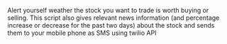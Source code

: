 Alert yourself weather the stock you want to trade is worth buying or selling.
This script also gives relevant news information (and percentage increase or decrease for the past two days) about the stock and sends them to your mobile phone as SMS using twilio API
